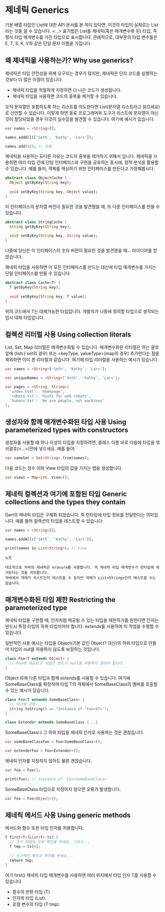 # 제네릭 Generics

기본 배열 타입인 List에 대한 API 문서를 본 적이 있다면, 이것의 타입이 실제로는 List<E>라는 것을 알 수 있습니다. <...> 표기법은 List를 제네릭(혹은 매개변수화 된) 타입, 즉 형식 타입 매개변수를 가진 타입으로 표시합니다. 관례적으로, 대부분의 타입 변수들은 E, T, S, K, V와 같은 단일 문자 이름을 가집니다.

## 왜 제네릭을 사용하는가? Why use generics?

제네릭은 타입 안전성을 위해 요구되는 경우가 많지만, 제네릭은 단지 코드를 실행하는 것보다 더 많은 이점이 있습니다.

- 제네릭 타입을 적절하게 지정하면 더 나은 코드가 생성됩니다.
- 제네릭 타입을 사용하면 코드의 중복을 제거할 수 있습니다.

오직 문자열만 포함하도록 하는 리스트를 의도한다면 List<String>(문자열 리스트라고 읽으세요)로 선언할 수 있습니다. 이렇게 하면 동료 프로그래머와 도구가 리스트에 문자열이 아닌 것이 할당되었을 경우 이것이 실수임을 발견할 수 있습니다. 여기에 예시가 있습니다:

```dart
var names = <String>[];

names.addAll(['Seth', 'Kathy', 'Lars']);

names.add(42); // 오류
```

제네릭을 사용하는 도다른 이유는 코드의 중복을 제거하기 위해서 입니다. 제네릭을 사용하면 여러 타입 간에 단일 인터페이스와 구현을 공유하는 동시에, 정적 분석을 활용할 수 있습니다. 예를 들어, 객체를 캐싱하기 위한 인터페이스를 만든다고 가정해봅시다:

```dart
abstract class ObjectCache {
  Object getByKey(String key);
  
  void setByKey(String key, Object value);
}
```

이 인터페이스의 문자열 버전이 필요한 것을 발견했을 때, 또 다른 인터페이스를 만들 수 있습니다.

```dart
abstract class StringCache {
  String getByKey(String key);
  
  void setByKey(String key, String value);
}
```

나중에 당신은 이 인터페이스의 숫자 버전이 필요한 것을 발견했을 때... 아이디어를 얻었습니다.

제네릭 타입을 사용하면 이 모든 인터페이스를 만드는 대신에 타입 매개변수를 가지는 단일 인터페이스를 만들 수 있습니다:

```dart
abstract class Cache<T> {
  T getByKey(String key);
  
  void setByKey(String key, T value);
}
```

위의 코드에서 T는 대체가능한 타입입니다. 개발자가 나중에 정의할 타입으로 생각되는 임시 대체 타입입니다.

## 컬렉션 리터럴 사용 Using collection literals

List, Set, Map 리터럴은 매개변수화될 수 있습니다. 매개변수화된 리티럴은 여는 괄호 앞에 <type>(list나 set의 경우) 또는 <keyType, valueType>(map의 경우) 추가한다는 점을 제외하면 이미 본 리터럴과 같습니다. 여기에 타입 리터럴을 사용하는 예시가 있습니다.

```dart
var names = <String>['Seth', 'Kathy', 'Lars'];

var uniqueNames = <String>{'Seth', 'Kathy', 'Lars'};

var pages = <String, String>{
  'index.html': 'Homepage',
  'robots.txt': 'Hints for web robots',
  'humans.txt': 'We are people, not machines'
};
```

## 생성자와 함께 매개변수화된 타입 사용 Using parameterized types with constructors

생성자를 사용할 때 하나 이상의 타입을 지정하려면, 클래스 이름 바로 다음에 타입을 꺾쇠괄호(<...>)안에 넣으세요. 예를 들어:

```dart
var nameSet = Set<String>.from(names);
```

다음 코드는 정수 키와 View 타입의 값을 가지는 맵을 생성합니다.

```dart
var views = Map<int, View>();
```

## 제네릭 컬렉션과 여기에 포함된 타입 Generic collections and the types they contain

Dart의 제네릭 타입은 구체화 되었습니다. 즉 런타임에 타입 정보를 전달한다는 의미입니다. 예를 들어 컬렉션의 타입을 테스트할 수 있습니다:

```dart
var names = <String>[];

names.addAll(['Seth', 'Kathy', 'Lars']);

print(names is List<String>); // true
```

```
노트

대조적으로 자바의 제네릭은 erasure를 사용합니다. 즉 제네릭 타입 매개변수가 런타임에 제거된다는 것을 의미합니다. 
자바에서 객체가 리스트인지 테스트할 수 있지만 객체가 List<String>인지 테스트할 수는 없습니다.
```

## 매개변수화된 타입 제한 Restricting the parameterized type

제네릭 타입을 구현할 때, 인자처럼 제공될 수 있는 타입을 제한하기를 원한다면 인자는 반드시 특정 타입의 하위 타입이어야 합니다. extends를 사용하여 이 작업을 수행할 수 있습니다.

일반적인 사용 예시는 타입을 Object(기본 값인 Object? 대신)의 하위 타입으로 만들어 타입이 null을 허용하지 않도록 보장하는 것입니다.

```dart
class Foo<T extends Object> {
  // Foo에 제공된 T 타입은 반드시 null을 허용하지 않아야 합니다.
}
```

Object 외에 다른 타입과 함께 extends를 사용할 수 있습니다. 여기에 SomeBaseClass를 확장하여 타입 T의 객체에서 SomeBaseClass의 멤버를 호출할 수 있는 예시가 있습니다.

```dart
class Foo<T extends SomeBaseClass> {
  // 여기에 구현...
  String toString() => "Instance of 'Foo<$T>'";
}

class Extender extends SomeBaseClass {...}
```

SomeBaseClass나 그 하위 타입을 제네릭 인자로 사용하는 것은 괜찮습니다.

```dart
var someBaseClassFoo = Foo<SomeBaseClass>();

var extenderFoo = Foo<Extender>();
```

제네릭 인자를 지정하지 않아도 물론 괜찮습니다.

```dart
var foo = Foo();

print(foo); // Instance of 'Foo<SomeBaseClass>'
```

SomeBaseClass 타입으로 지정하지 않으면 오류가 발생합니다.

```dart
var foo = Foo<Object>();
```

## 제네릭 메서드 사용 Using generic methods

메서드와 함수 또한 타입 인자를 허용합니다.

```dart
T first<T>(List<T> ts) {
  // 초기 작업와 오류 확인을 하세요, 그리고...
  T tmp = ts[0];
  
  // 추가적인 확인과 처리를 하세요...
  return tmp;
}
```

여기 first(<T>) 제네릭 타입 매개변수를 사용하면 여러 위치에서 타입 인자 T를 사용할 수 있습니다.

- 함수의 반환 타입 (T).
- 인자의 타입 (List<T>).
- 로컬 변수의 타입 (T tmp).